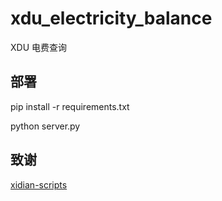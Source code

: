# xdu_electricity_balance

XDU 电费查询

## 部署

pip install -r requirements.txt

python server.py

## 致谢

[xidian-scripts](https://github.com/xdlinux/xidian-scripts)
